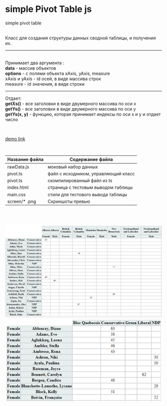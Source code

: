 # simple Pivot Table js

simple pivot table

<br>
Класс для создания структуры данных сводной таблицы, и получения их.

---
<br>
Принимает два аргумента :
<br>
<b>data</b> - массив объектов 
<br>
<b>options</b> - с полями объекта xAxis, yAxis, measure
<br>
xAxis и yAxis - id осей, в виде массива строк
<br>
measure - id значения, в виде строки
<br>

---
Отдает:
<br>
<b>getXs()</b> - все заголовки в виде двумерного массива по оси x
<br>
<b>getYs()</b> - все заголовки в виде двумерного массива по оси y
<br>
<b>getYs(x, y)</b> - функцию, которая принимает индексы по оси x и y и отдает число

<br>

[demo link](https://htmlpreview.github.io/?https://github.com/lKolabrodl/snippets/blob/master/JS/simple%20pivottable/index.html)

<br>

Название файла  | Содержание файла
----------------|----------------------
rawData.js      | моковый набор данных
pivot.ts        | файл с исходником, управляющий класс
pivot.ts        | скомпилированный файл из ts
index.html      | страница с тестовым выводом таблицы
main.css        | стили для тестового вывода таблицы
screen/* .png   | Скриншоты превью

<br>
<br>

![Alt text](https://raw.githubusercontent.com/lKolabrodl/snippets/master/JS/simple%20pivottable/screen/pivot1.png)
![Alt text](https://raw.githubusercontent.com/lKolabrodl/snippets/master/JS/simple%20pivottable/screen/pivot2.png)
